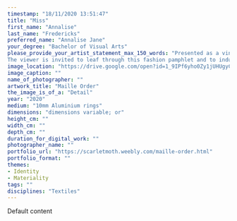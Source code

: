 ```yaml
---
timestamp: "18/11/2020 13:51:47"
title: "Miss"
first_name: "Annalise"
last_name: "Fredericks"
preferred_name: "Annalise Jane"
your_degree: "Bachelor of Visual Arts"
please_provide_your_artist_statement_max_150_words: "Presented as a vintage knitwear catalogue, Maille Order combines our current need for personal protection and how we might consider what we wear as armour, with kitsch styling. The ‘knitting’ of armoured face masks, an apron and jumper, conflates women’s work and the masculine associations of chain maille. Asking questions about how function and value can be subverted through material associations and tongue-in-cheek tropes.  
The viewer is invited to leaf through this fashion pamphlet and to indulge in the product's absurd futility."
image_location: "https://drive.google.com/open?id=1_9IPf6yho0Zy1jUHUgyCfiR9wR1tmcgW"
image_caption: ""
name_of_photographer: ""
artwork_title: "Maille Order"
the_image_is_of_a: "Detail"
year: "2020"
medium: "10mm Aluminium rings"
dimensions: "dimensions variable; or"
height_cm: ""
width_cm: ""
depth_cm: ""
duration_for_digital_work: ""
photographer_name: ""
portfolio_url: "https://scarletmoth.weebly.com/maille-order.html"
portfolio_format: ""
themes:
- Identity
- Materiality
tags: ""
disciplines: "Textiles"
---
```


Default content